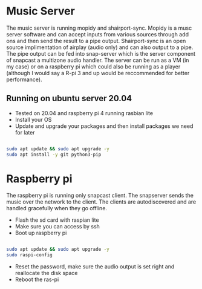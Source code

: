 # Music Server

The music server is running mopidy and shairport-sync. Mopidy is a musc server software and can accept inputs from various sources through add ons and then send the result to a pipe output. Shairport-sync is an open source implimentation of airplay (audio only) and can also output to a pipe. The pipe output can be fed into snap-server which is the server component of snapcast a multizone audio handler.
The server can be run as a VM (in my case) or on a raspberry pi which could also be running as a player (although I would say a R-pi 3 and up would be reccommended for better performance).

## Running on ubuntu server 20.04

- Tested on 20.04 and raspberry pi 4 running rasbian lite
- Install your OS
- Update and upgrade your packages and then install packages we need for later

```bash

sudo apt update && sudo apt upgrade -y
sudo apt install -y git python3-pip

```

# Raspberry pi

The raspberry pi is running only snapcast client. The snapserver sends the music over the network to the client. The clients are autodiscovered and are handled gracefully when they go offline.

- Flash the sd card with raspian lite
- Make sure you can access by ssh
- Boot up raspberry pi

```bash

sudo apt update && sudo apt upgrade -y
sudo raspi-config

```

- Reset the password, make sure the audio output is set right and reallocate the disk space
- Reboot the ras-pi